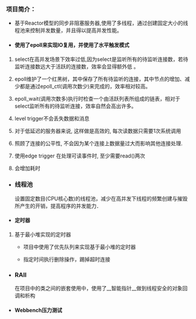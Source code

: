 ### 项目简介：
 - 基于Reactor模型的同步非阻塞服务器,使用了多线程，通过创建固定大小的线程池来控制并发数量，并且得以提高并发性能。

- #### 使用了epoll来实现IO复用，并使用了水平触发模式
 1. select在高并发场景下效率过低,因为select是监听所有的待监听连接数，若待监听连接数远大于活跃的连接数，效率会显得额外低 。

 2. epoll维护了一个红黑树，其中保存了所有待监听的连接，其中节点的增加、减少都是通过epoll_ctl(调用次数少)来完成的，效率相对较高。
 3. epoll_wait(调用次数多)执行时检查一个由活跃列表所组成的链表，相对于select监听所有的待监听连接，效率自然会高出许多。
 4. level trigger不会丢失数据和消息

 5. 对于低延迟的服务器来说, 这样做是高效的, 每次读数据只需要1次系统调用

 6. 照顾了连接的公平性, 不会因为某个连接上数据量过大而影响其他连接处理.

 7. 使用edge trigger 在处理可读事件时, 至少需要read()两次
 8. 会增加耗时
- ### 线程池
  设置固定数目(CPU核心数)的线程池，减少在高并发下线程的频繁创建与摧毁所产生的开销，提高程序的并发能力．

- #### 定时器
1. 基于最小堆实现的定时器
    - 项目中使用了优先队列来实现基于最小堆的定时器
 
    - 指定时间执行删除操作，踢掉超时连接

- ### RAII
  在项目中的类之间的嵌套使用中，使用了__智能指针__做到线程安全的对象回调和析构

- #### Webbench压力测试


